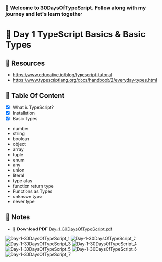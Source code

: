 ### :tada: Welcome to **30DaysOfTypeScript**. Follow along with my journey and let's learn together

# :pushpin: Day 1 TypeScript Basics & Basic Types

## :open_file_folder: Resources

- https://www.educative.io/blog/typescript-tutorial
- https://www.typescriptlang.org/docs/handbook/2/everyday-types.html

## :bookmark: Table Of Content

- [x] What is TypeScript?
- [x] Installation
- [x] Basic Types

- number
- string
- boolean
- object
- array
- tuple
- enum
- any
- union
- literal
- type alias
- function return type
- Functions as Types
- unknown type
- never type

## :pencil: Notes

- :arrow_down_small: **Download PDF** [Day-1-30DaysOfTypeScript.pdf](https://github.com/tarunsinghdev/30DaysOfTypescript/files/6578394/Day-1-30DaysOfTypeScript.pdf)

![Day-1-30DaysOfTypeScript_1](https://user-images.githubusercontent.com/25122604/120370973-d8eb1c00-c332-11eb-91f9-803fa6f15191.jpg)
![Day-1-30DaysOfTypeScript_2](https://user-images.githubusercontent.com/25122604/120370984-db4d7600-c332-11eb-96be-b63ca0c21807.jpg)
![Day-1-30DaysOfTypeScript_3](https://user-images.githubusercontent.com/25122604/120370998-ddafd000-c332-11eb-9349-ed1c86c07246.jpg)
![Day-1-30DaysOfTypeScript_4](https://user-images.githubusercontent.com/25122604/120371001-de486680-c332-11eb-9963-7b589f9aaedf.jpg)
![Day-1-30DaysOfTypeScript_5](https://user-images.githubusercontent.com/25122604/120371010-e0122a00-c332-11eb-8d64-a8fda4145be6.jpg)
![Day-1-30DaysOfTypeScript_6](https://user-images.githubusercontent.com/25122604/120371016-e1dbed80-c332-11eb-8718-e955597cc983.jpg)
![Day-1-30DaysOfTypeScript_7](https://user-images.githubusercontent.com/25122604/120371020-e30d1a80-c332-11eb-87ac-930194b8013a.jpg)
